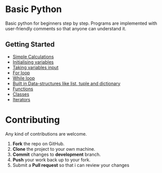 # Basic Python

Basic python for beginners step by step. Programs are implemented with user-friendly comments so that anyone can understand it. 

## Getting Started

* [Simple Calculations](https://github.com/MohitChattlani/Basic-python/blob/master/calc.py) 
* [Initialising variables](https://github.com/MohitChattlani/Basic-python/blob/master/var_initialise.py) 
* [Taking variables input](https://github.com/MohitChattlani/Basic-python/blob/master/var_input.py)
* [For loop](https://github.com/MohitChattlani/Basic-python/blob/master/for_loop.py)
* [While loop](https://github.com/MohitChattlani/Basic-python/blob/master/while_loop.py)
* [Built in Data-structures like list, tuple and dictionary](https://github.com/MohitChattlani/Basic-python/blob/master/builtin_ds.py)
* [Functions](https://github.com/MohitChattlani/Basic-python/blob/master/simple_fn.py)
* [Classes](https://github.com/MohitChattlani/Basic-python/blob/master/simple_class.py) 
* [Iterators](https://github.com/MohitChattlani/Basic-python/blob/master/iterator.py)


Contributing
==========
Any kind of contributions are welcome.

1. **Fork** the repo on GitHub.
2. **Clone** the project to your own machine.
3. **Commit** changes to **development** branch.
4. **Push** your work back up to your fork.
5. Submit a **Pull request** so that i can review your changes
